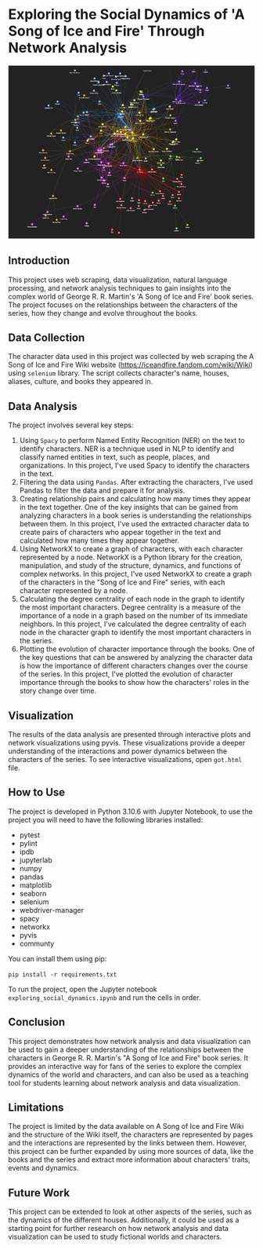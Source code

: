 # Exploring the Social Dynamics of 'A Song of Ice and Fire' Through Network Analysis

![network](characters_community.png)

## Introduction

This project uses web scraping, data visualization, natural language processing, and network analysis techniques to gain insights into the complex world of George R. R. Martin's 'A Song of Ice and Fire' book series. The project focuses on the relationships between the characters of the series, how they change and evolve throughout the books.

## Data Collection

The character data used in this project was collected by web scraping the A Song of Ice and Fire Wiki website (https://iceandfire.fandom.com/wiki/Wiki) using `selenium` library. The script collects character's name, houses, aliases, culture, and books they appeared in.

## Data Analysis

The project involves several key steps:

1. Using `Spacy` to perform Named Entity Recognition (NER) on the text to identify characters. NER is a technique used in NLP to identify and classify named entities in text, such as people, places, and organizations. In this project, I've used Spacy to identify the characters in the text.
3. Filtering the data using 
`Pandas`. After extracting the characters, I've used Pandas to filter the data and prepare it for analysis.
4. Creating relationship pairs and calculating how many times they appear in the text together. One of the key insights that can be gained from analyzing characters in a book series is understanding the relationships between them. In this project, I've used the extracted character data to create pairs of characters who appear together in the text and calculated how many times they appear together.
5. Using NetworkX to create a graph of characters, with each character represented by a node. NetworkX is a Python library for the creation, manipulation, and study of the structure, dynamics, and functions of complex networks. In this project, I've used NetworkX to create a graph of the characters in the "Song of Ice and Fire" series, with each character represented by a node.
6. Calculating the degree centrality of each node in the graph to identify the most important characters. Degree centrality is a measure of the importance of a node in a graph based on the number of its immediate neighbors. In this project, I've calculated the degree centrality of each node in the character graph to identify the most important characters in the series.
7. Plotting the evolution of character importance through the books. One of the key questions that can be answered by analyzing the character data is how the importance of different characters changes over the course of the series. In this project, I've plotted the evolution of character importance through the books to show how the characters' roles in the story change over time.

## Visualization

The results of the data analysis are presented through interactive plots and network visualizations using pyvis. These visualizations provide a deeper understanding of the interactions and power dynamics between the characters of the series. To see interactive visualizations,  open `got.html` file. 

## How to Use

The project is developed in Python 3.10.6 with Jupyter Notebook, to use the project you will need to have the following libraries installed:

* pytest
* pylint
* ipdb
* jupyterlab
* numpy
* pandas
* matplotlib
* seaborn
* selenium
* webdriver-manager
* spacy
* networkx
* pyvis
* communty

You can install them using pip:

```pip install -r requirements.txt```

To run the project, open the Jupyter notebook `exploring_social_dynamics.ipynb` and run the cells in order.

## Conclusion

This project demonstrates how network analysis and data visualization can be used to gain a deeper understanding of the relationships between the characters in George R. R. Martin's "A Song of Ice and Fire" book series. It provides an interactive way for fans of the series to explore the complex dynamics of the world and characters, and can also be used as a teaching tool for students learning about network analysis and data visualization.

## Limitations

The project is limited by the data available on A Song of Ice and Fire Wiki and the structure of the Wiki itself, the characters are represented by pages and the interactions are represented by the links between them. However, this project can be further expanded by using more sources of data, like the books and the series and extract more information about characters' traits, events and dynamics.

## Future Work

This project can be extended to look at other aspects of the series, such as the dynamics of the different houses. Additionally, it could be used as a starting point for further research on how network analysis and data visualization can be used to study fictional worlds and characters.

